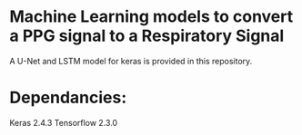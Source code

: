 # Machine Learning models to convert a PPG signal to a Respiratory Signal
A U-Net and LSTM model for keras is provided in this repository.

# Dependancies:
Keras 2.4.3
Tensorflow 2.3.0
